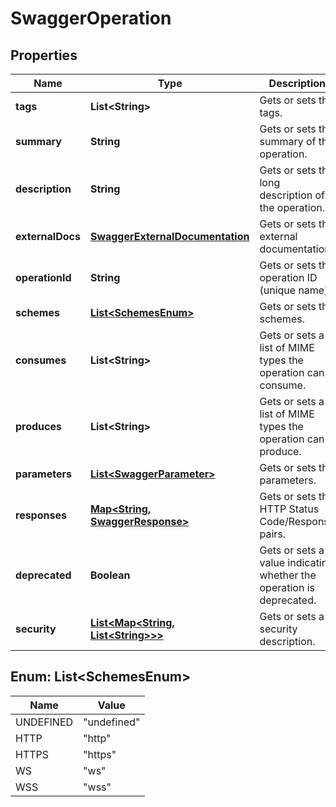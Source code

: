 
# SwaggerOperation

## Properties
Name | Type | Description | Notes
------------ | ------------- | ------------- | -------------
**tags** | **List&lt;String&gt;** | Gets or sets the tags. |  [optional]
**summary** | **String** | Gets or sets the summary of the operation. |  [optional]
**description** | **String** | Gets or sets the long description of the operation. |  [optional]
**externalDocs** | [**SwaggerExternalDocumentation**](SwaggerExternalDocumentation.md) | Gets or sets the external documentation. |  [optional]
**operationId** | **String** | Gets or sets the operation ID (unique name). |  [optional]
**schemes** | [**List&lt;SchemesEnum&gt;**](#List&lt;SchemesEnum&gt;) | Gets or sets the schemes. |  [optional]
**consumes** | **List&lt;String&gt;** | Gets or sets a list of MIME types the operation can consume. |  [optional]
**produces** | **List&lt;String&gt;** | Gets or sets a list of MIME types the operation can produce. |  [optional]
**parameters** | [**List&lt;SwaggerParameter&gt;**](SwaggerParameter.md) | Gets or sets the parameters. |  [optional]
**responses** | [**Map&lt;String, SwaggerResponse&gt;**](SwaggerResponse.md) | Gets or sets the HTTP Status Code/Response pairs. | 
**deprecated** | **Boolean** | Gets or sets a value indicating whether the operation is deprecated. |  [optional]
**security** | [**List&lt;Map&lt;String, List&lt;String&gt;&gt;&gt;**](Map.md) | Gets or sets a security description. |  [optional]


<a name="List<SchemesEnum>"></a>
## Enum: List&lt;SchemesEnum&gt;
Name | Value
---- | -----
UNDEFINED | &quot;undefined&quot;
HTTP | &quot;http&quot;
HTTPS | &quot;https&quot;
WS | &quot;ws&quot;
WSS | &quot;wss&quot;



